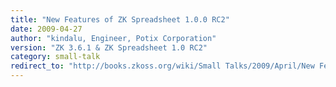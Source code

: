 ```yaml
---
title: "New Features of ZK Spreadsheet 1.0.0 RC2"
date: 2009-04-27
author: "kindalu, Engineer, Potix Corporation"
version: "ZK 3.6.1 & ZK Spreadsheet 1.0 RC2"
category: small-talk
redirect_to: "http://books.zkoss.org/wiki/Small Talks/2009/April/New Features of ZK Spreadsheet 1.0.0 RC2"
---
```

